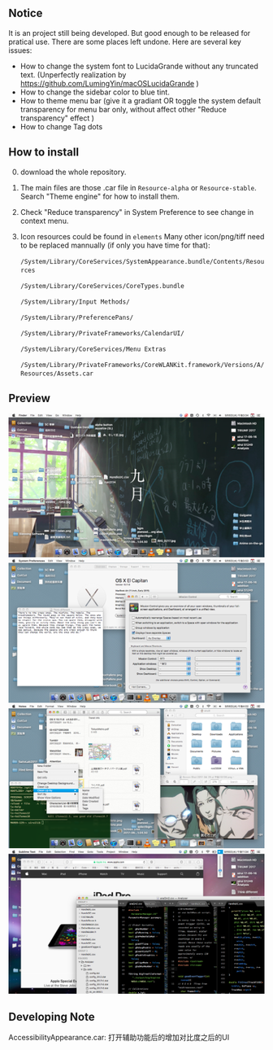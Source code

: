 ## Notice
It is an project still being developed. But good enough to be released for pratical use. There are  some places left undone. Here are several key issues:

* How to change the system font to LucidaGrande without any truncated text. (Unperfectly realization by  https://github.com/LumingYin/macOSLucidaGrande )
* How to change the sidebar color to blue tint.
* How to theme menu bar (give it a gradiant OR toggle the system default transparency for menu bar only, without affect other "Reduce transparency" effect )
* How to change Tag dots



## How to install
0. download the whole repository.
1. The main files are those .car file in `Resource-alpha` or `Resource-stable`. Search "Theme engine" for how to install them.
2. Check "Reduce transparency" in System Preference to see change in context menu.


3. Icon resources could be found in `elements`
   Many other icon/png/tiff need to be replaced mannually (if only you have time for that):

   `/System/Library/CoreServices/SystemAppearance.bundle/Contents/Resources`

   `/System/Library/CoreServices/CoreTypes.bundle`

   `/System/Library/Input Methods/`

   `/System/Library/PreferencePans/`

   `/System/Library/PrivateFrameworks/CalendarUI/`

   `/System/Library/CoreServices/Menu Extras`

   `/System/Library/PrivateFrameworks/CoreWLANKit.framework/Versions/A/Resources/Assets.car`



## Preview

![alt text](preview/0desktop.png "Desktop")
![alt text](preview/Text+SysInfo+SysPref.png "Text+SysInfo+SysPref")
![alt text](preview/Note+Terminal+Preview+Finder.png "Note+Terminal+Preview+Finder")
![alt text](preview/safari.png "Safari+Sublime")




## Developing Note
AccessibilityAppearance.car: 打开辅助功能后的增加对比度之后的UI

